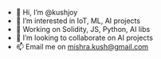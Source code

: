 - 👋 Hi, I’m @kushjoy
- 👀 I’m interested in IoT, ML, AI projects
- 🌱 Working on Solidity, JS, Python, AI libs
- 💞️ I’m looking to collaborate on AI projects 
- 📫 Email me on mishra.kush@gmail.com

<!---
kushjoy/kushjoy is a ✨ special ✨ repository because its `README.md` (this file) appears on your GitHub profile.
You can click the Preview link to take a look at your changes.
--->
